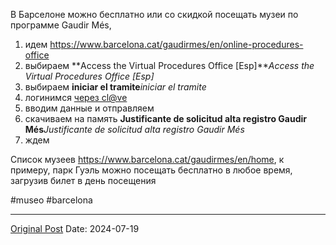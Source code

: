В Барселоне можно бесплатно или со скидкой посещать музеи  по программе Gaudir Més, 
1. идем https://www.barcelona.cat/gaudirmes/en/online-procedures-office
2. выбираем **Access the Virtual Procedures Office [Esp]***Access the Virtual Procedures Office [Esp]*
3. выбираем **iniciar el tramite***iniciar el tramite*
4. логинимся [через cl@ve](1691.md)
5. вводим данные и отправляем
6. скачиваем на память **Justificante de solicitud alta registro Gaudir Més***Justificante de solicitud alta registro Gaudir Més*
7. ждем

Список музеев https://www.barcelona.cat/gaudirmes/en/home,  к примеру, парк Гуэль можно посещать бесплатно в любое время, загрузив билет в день посещения

#museo #barcelona

---
[Original Post](https://t.me/lev2tarragona/2417)
Date: 2024-07-19
